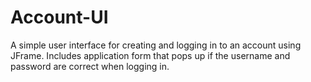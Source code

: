 # Account-UI
A simple user interface for creating and logging in to an account using JFrame.
Includes application form that pops up if the username and password are correct when logging in.
